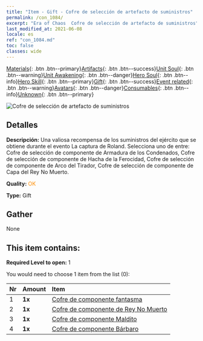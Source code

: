 ```yaml
---
title: "Item - Gift - Cofre de selección de artefacto de suministros"
permalink: /con_1084/
excerpt: "Era of Chaos  Cofre de selección de artefacto de suministros"
last_modified_at: 2021-06-08
locale: es
ref: "con_1084.md"
toc: false
classes: wide
---
```

 [Materials](/ItemsES/){: .btn .btn--primary}[Artifacts](/ItemsES/Artifacts/){: .btn .btn--success}[Unit Soul](/ItemsES/UnitSoul/){: .btn .btn--warning}[Unit Awakening](/ItemsES/UnitAwakening/){: .btn .btn--danger}[Hero Soul](/ItemsES/HeroSoul/){: .btn .btn--info}[Hero Skill](/ItemsES/HeroSkill/){: .btn .btn--primary}[Gift](/ItemsES/Gift/){: .btn .btn--success}[Event related](/ItemsES/Events/){: .btn .btn--warning}[Avatars](/ItemsES/Avatars/){: .btn .btn--danger}[Consumables](/ItemsES/Consumables/){: .btn .btn--info}[Unknown](/ItemsES/Unknown/){: .btn .btn--primary}

 ![Cofre de selección de artefacto de suministros](/images/t/i_907066.png)

## Detalles
 **Descripción:** Una valiosa recompensa de los suministros del ejército que se obtiene durante el evento La captura de Roland. Selecciona uno de entre: Cofre de selección de componente de Armadura de los Condenados, Cofre de selección de componente de Hacha de la Ferocidad, Cofre de selección de componente de Arco del Tirador, Cofre de selección de componente de Capa del Rey No Muerto.

 **Quality:** <span style="color: #FF8C00">OK</span>

 **Type:** Gift

## Gather

  None

## This item contains:

 **Required Level to open:** 1

 You would need to choose 1 item from the list (0):

  | Nr | Amount |     Item    |
  |:---|:-------|:------------|
  | 1 |  **1x** | [Cofre de componente fantasma](/ItemsES/con_1339/) |  | 
  | 2 |  **1x** | [Cofre de componente de Rey No Muerto](/ItemsES/con_1340/) |  | 
  | 3 |  **1x** | [Cofre de componente Maldito](/ItemsES/con_1341/) |  | 
  | 4 |  **1x** | [Cofre de componente Bárbaro](/ItemsES/con_1342/) |  | 
